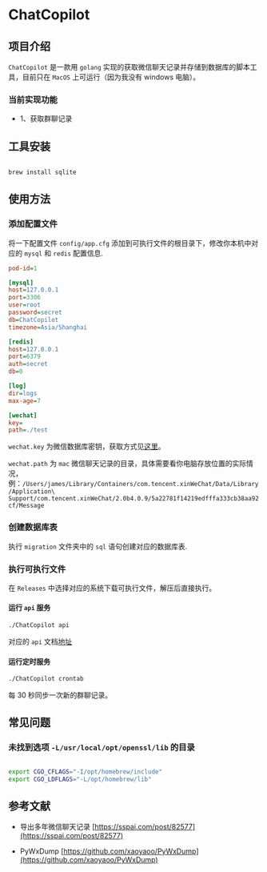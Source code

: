 # ChatCopilot

## 项目介绍

`ChatCopilot` 是一款用 `golang` 实现的获取微信聊天记录并存储到数据库的脚本工具，目前只在 `MacOS` 上可运行（因为我没有 windows 电脑）。

### 当前实现功能

- 1、获取群聊记录

## 工具安装

```sh

brew install sqlite

```

## 使用方法

### 添加配置文件

将一下配置文件 `config/app.cfg` 添加到可执行文件的根目录下，修改你本机中对应的 `mysql` 和 `redis` 配置信息.

```cfg
pod-id=1

[mysql]
host=127.0.0.1
port=3306
user=root
password=secret
db=ChatCopilot
timezone=Asia/Shanghai

[redis]
host=127.0.0.1
port=6379
auth=secret
db=0

[log]
dir=logs
max-age=7

[wechat]
key=
path=./test
```

`wechat.key` 为微信数据库密钥，获取方式见[这里](doc/mac数据库解密.md)。

`wechat.path` 为 `mac` 微信聊天记录的目录，具体需要看你电脑存放位置的实际情况，例：`/Users/james/Library/Containers/com.tencent.xinWeChat/Data/Library/Application\ Support/com.tencent.xinWeChat/2.0b4.0.9/5a22781f14219edfffa333cb38aa92cf/Message`

### 创建数据库表

执行 `migration` 文件夹中的 `sql` 语句创建对应的数据库表.

### 执行可执行文件

在 `Releases` 中选择对应的系统下载可执行文件，解压后直接执行。

#### 运行 `api` 服务

```sh
./ChatCopilot api

```

对应的 `api` 文档[地址](doc/api.md)

#### 运行定时服务

```sh
./ChatCopilot crontab

```

每 30 秒同步一次新的群聊记录。

## 常见问题

### 未找到选项 `-L/usr/local/opt/openssl/lib` 的目录

```sh

export CGO_CFLAGS="-I/opt/homebrew/include"
export CGO_LDFLAGS="-L/opt/homebrew/lib"

```

## 参考文献

- 导出多年微信聊天记录 [https://sspai.com/post/82577](https://sspai.com/post/82577)

- PyWxDump [https://github.com/xaoyaoo/PyWxDump](https://github.com/xaoyaoo/PyWxDump)

